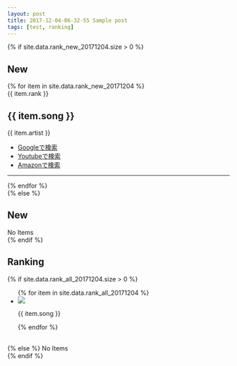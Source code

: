 ```yaml
---
layout: post
title: 2017-12-04-06-32-55 Sample post
tags: [test, ranking]
---
```

{% if site.data.rank_new_20171204.size > 0 %}
<h2>New</h2>
{% for item in site.data.rank_new_20171204 %}
<div class="media">
    <div class="media__rank">
    {{ item.rank }}
    </div>
    <div class="media__image">
        <img class="sample1" src="{{ item.image }}" alt="">
    </div>
    <div class="media__summary">
        <h2 class="media__heading">{{ item.song }}</h2>
        <p class="media__text">
        {{ item.artist }}
        <ul class="nav1">
            <li><a href="https://www.google.co.jp/search?q={{ item.song }}" target="_blank">Googleで検索</a></li><li><a href="http://www.youtube.com/results?search_query={{ item.song }}&aq=f" target="_blank">Youtubeで検索</a></li><li><a href="http://www.amazon.co.jp/gp/search/?__mk_ja_JP=%83J%83%5E%83J%83i&url=search-alias%3Daps&field-keywords={{ item.song }}" target="_blank">Amazonで検索</a></li>
        </ul>
      </p>
    </div>
</div>
<hr>
{% endfor %}
<br class="clear">
{% else %}
<h2>New</h2>
No Items
<br class="clear">
{% endif %}

<h2>Ranking</h2>
{% if site.data.rank_all_20171204.size > 0 %}
<ul class="demo1">
{% for item in site.data.rank_all_20171204 %}
    <li class="{{ item.css }}-border">
        <a href="{{ item.link }}" target="_blank">
            <img src="{{ item.image }}" class="sample1" />
        </a>
        <p class="{{ item.css }}-textarea">
            {{ item.song }}
        </p>
    </li>
{% endfor %}
</ul>
<br class="clear">
{% else %}
No Items
<br class="clear">
{% endif %}
